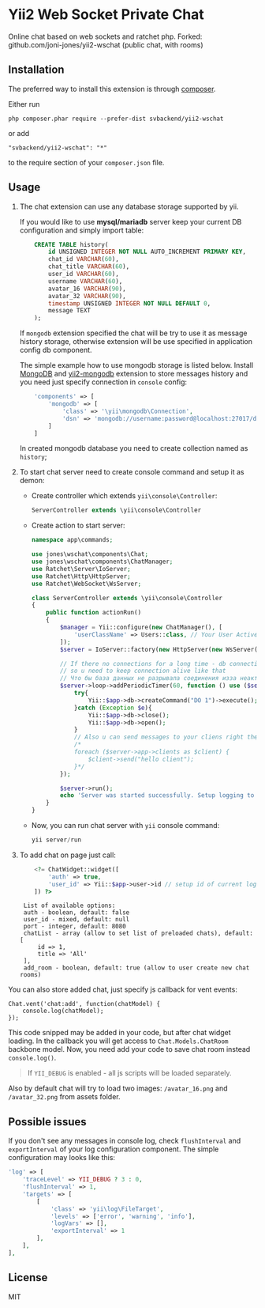 Yii2 Web Socket Private Chat
===============

Online chat based on web sockets and ratchet php. Forked: github.com/joni-jones/yii2-wschat (public chat, with rooms)

Installation
------------

The preferred way to install this extension is through [composer](http://getcomposer.org/download/).

Either run

```
php composer.phar require --prefer-dist svbackend/yii2-wschat
```

or add

```
"svbackend/yii2-wschat": "*"
```

to the require section of your `composer.json` file.

Usage
------------

1. The chat extension can use any database storage supported by yii.

    If you would like to use **mysql/mariadb** server keep your current DB configuration and simply import table:
    ```sql
        CREATE TABLE history(
            id UNSIGNED INTEGER NOT NULL AUTO_INCREMENT PRIMARY KEY,
            chat_id VARCHAR(60),
            chat_title VARCHAR(60),
            user_id VARCHAR(60),
            username VARCHAR(60),
            avatar_16 VARCHAR(90),
            avatar_32 VARCHAR(90),
            timestamp UNSIGNED INTEGER NOT NULL DEFAULT 0,
            message TEXT
        );
    ```

    If `mongodb` extension specified the chat will be try to use it as message history storage, otherwise extension
will be use specified in application config db component.

    The simple example how to use mongodb storage is listed below.
Install [MongoDB](http://docs.mongodb.org/) and [yii2-mongodb](http://www.yiiframework.com/doc-2.0/ext-mongodb-index.html)
extension to store messages history and you need just specify connection in `console` config:

    ```php
        'components' => [
            'mongodb' => [
                'class' => '\yii\mongodb\Connection',
                'dsn' => 'mongodb://username:password@localhost:27017/dbname'
            ]
        ]
    ```
    In created mongodb database you need to create collection named as `history`;


2. To start chat server need to create console command and setup it as demon:
    - Create controller which extends `yii\console\Controller`:
        
        ```php
        ServerController extends \yii\console\Controller
        ```
        
    - Create action to start server:
    
        ```php
        namespace app\commands;

        use jones\wschat\components\Chat;
        use jones\wschat\components\ChatManager;
        use Ratchet\Server\IoServer;
        use Ratchet\Http\HttpServer;
        use Ratchet\WebSocket\WsServer;
        
        class ServerController extends \yii\console\Controller
        {
            public function actionRun()
            {
                $manager = Yii::configure(new ChatManager(), [
                    'userClassName' => Users::class, // Your User Active Record model class
                ]);
                $server = IoServer::factory(new HttpServer(new WsServer(new Chat($manager))), 8080);

                // If there no connections for a long time - db connection will be closed and new users will get the error
                // so u need to keep connection alive like that
                // Что бы база данных не разрывала соединения изза неактивности
                $server->loop->addPeriodicTimer(60, function () use ($server) {
                    try{
                        Yii::$app->db->createCommand("DO 1")->execute();
                    }catch (Exception $e){
                        Yii::$app->db->close();
                        Yii::$app->db->open();
                    }
                    // Also u can send messages to your cliens right there
                    /*
                    foreach ($server->app->clients as $client) {
                        $client->send("hello client");
                    }*/
                });

                $server->run();
                echo 'Server was started successfully. Setup logging to get more details.'.PHP_EOL;
            }
        }
        ```
       
        
    - Now, you can run chat server with `yii` console command:
    
        ```php
        yii server/run
        ```
        
3. To add chat on page just call:


        
    ```php  
        <?= ChatWidget::widget([
            'auth' => true,
            'user_id' => Yii::$app->user->id // setup id of current logged user
        ]) ?>
    ```
    
        List of available options:
        auth - boolean, default: false
        user_id - mixed, default: null
        port - integer, default: 8080
        chatList - array (allow to set list of preloaded chats), default: [
            id => 1,
            title => 'All'
        ],
        add_room - boolean, default: true (allow to user create new chat rooms)

You can also store added chat, just specify js callback for vent events:

    Chat.vent('chat:add', function(chatModel) {
        console.log(chatModel);
    });
    
This code snipped may be added in your code, but after chat widget loading. In the callback you will get access to ``Chat.Models.ChatRoom`` backbone model. Now, you need add your code to save chat room instead `console.log()`.

> If `YII_DEBUG` is enabled - all js scripts will be loaded separately.

Also by default chat will try to load two images:
`/avatar_16.png` and `/avatar_32.png` from assets folder.

Possible issues
----

If you don't see any messages in console log, check `flushInterval` and `exportInterval` of your log configuration component. The simple configuration may looks like this:
```php
'log' => [
    'traceLevel' => YII_DEBUG ? 3 : 0,
    'flushInterval' => 1,
    'targets' => [
        [
            'class' => 'yii\log\FileTarget',
            'levels' => ['error', 'warning', 'info'],
            'logVars' => [],
            'exportInterval' => 1
        ],
    ],
],
```

License
----

MIT
